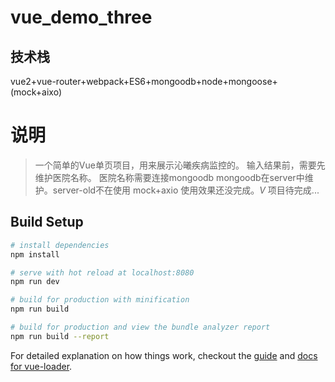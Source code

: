 # vue_demo_three

## 技术栈
vue2+vue-router+webpack+ES6+mongoodb+node+mongoose+(mock+aixo)

# 说明
> 一个简单的Vue单页项目，用来展示沁曦疾病监控的。
> 输入结果前，需要先维护医院名称。
> 医院名称需要连接mongoodb
> mongoodb在server中维护。server-old不在使用
> mock+axio 使用效果还没完成。_V_
> 项目待完成...

## Build Setup

``` bash
# install dependencies
npm install

# serve with hot reload at localhost:8080
npm run dev

# build for production with minification
npm run build

# build for production and view the bundle analyzer report
npm run build --report
```

For detailed explanation on how things work, checkout the [guide](http://vuejs-templates.github.io/webpack/) and [docs for vue-loader](http://vuejs.github.io/vue-loader).
